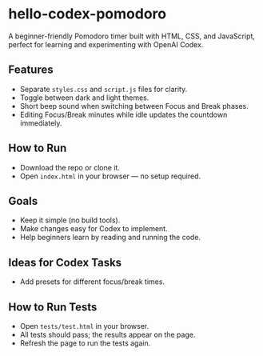 # hello-codex-pomodoro
A beginner-friendly Pomodoro timer built with HTML, CSS, and JavaScript, perfect for learning and experimenting with OpenAI Codex.

## Features
- Separate `styles.css` and `script.js` files for clarity.
- Toggle between dark and light themes.
- Short beep sound when switching between Focus and Break phases.
- Editing Focus/Break minutes while idle updates the countdown immediately.

## How to Run
- Download the repo or clone it.
- Open `index.html` in your browser — no setup required.

## Goals
- Keep it simple (no build tools).
- Make changes easy for Codex to implement.
- Help beginners learn by reading and running the code.

## Ideas for Codex Tasks
- Add presets for different focus/break times.

## How to Run Tests
- Open `tests/test.html` in your browser.
- All tests should pass; the results appear on the page.
- Refresh the page to run the tests again.
